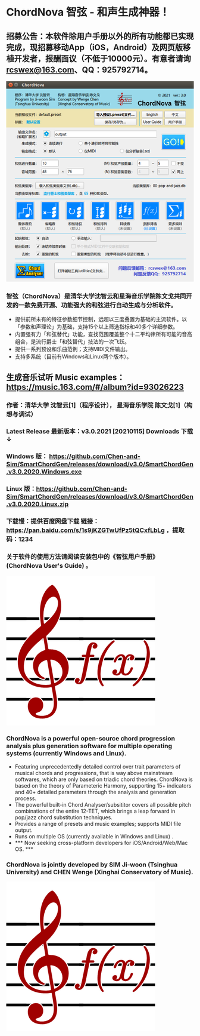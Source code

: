# ChordNova 智弦 - 和声生成神器！

## 招募公告：本软件除用户手册以外的所有功能都已实现完成，现招募移动App（iOS，Android）及网页版移植开发者，报酬面议（不低于10000元）。有意者请询 rcswex@163.com、QQ：925792714。
![Alt text](graphics/screenshots/ChordNova-main-screenshot.png)

### 智弦（ChordNova）是清华大学沈智云和星海音乐学院陈文戈共同开发的一款免费开源、功能强大的和弦进行自动生成与分析软件。
* 提供前所未有的特征参数细节控制，远超以三度叠置为基础的主流软件。以「参数和声理论」为基础，支持15个以上筛选指标和40多个详细参数。
* 内置强有力「和弦替代」功能，查找范围覆盖整个十二平均律所有可能的音高组合，是流行爵士「和弦替代」技法的一次飞跃。
* 提供一系列预设和乐曲范例；支持MIDI文件输出。
* 支持多系统（目前有Windows和Linux两个版本）。

## 生成音乐试听 Music examples：https://music.163.com/#/album?id=93026223
### 作者：清华大学  沈智云[1]（程序设计），  星海音乐学院  陈文戈[1]（构想与调试）
### Latest Release 最新版本：v3.0.2021 [20210115] Downloads 下载 ↓ 
### Windows 版： https://github.com/Chen-and-Sim/SmartChordGen/releases/download/v3.0/SmartChordGen.v3.0.2020.Windows.exe
### Linux 版：https://github.com/Chen-and-Sim/SmartChordGen/releases/download/v3.0/SmartChordGen.v3.0.2020.Linux.zip
### 下载慢：提供百度网盘下载 链接：https://pan.baidu.com/s/1s9jKZGTwUfPz5tQCxfLbLg ，提取码：1234
### 关于软件的使用方法请阅读安装包中的《智弦用户手册》(ChordNova User's Guide) 。

![Alt text](graphics/icons/icon-white.png)

### ChordNova is a powerful open-source chord progression analysis plus generation software for multiple operating systems (currently Windows and Linux).
* Featuring unprecedentedly detailed control over trait parameters of musical chords and progressions, that is way above mainstream softwares, which are only based on triadic chord theories. ChordNova is based on the theory of Parameteric Harmony, supporting 15+ indicators and 40+ detailed parameters through the analysis and generation process.
* The powerful built-in Chord Analyser/subsititor covers all possible pitch combinations of the entire 12-TET, which brings a leap forward in pop/jazz chord substitution techniques.
* Provides a range of presets and music examples; supports MIDI file output.
* Runs on multiple OS (currently available in Windows and Linux) .
* *** Now seeking cross-platform developers for iOS/Android/Web/Mac OS.  ***

### ChordNova is jointly developed by SIM Ji-woon (Tsinghua University) and CHEN Wenge (Xinghai Conservatory of Music).

![Alt text](graphics/icons/icon-white.png)
